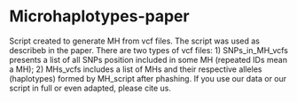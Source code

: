 # Microhaplotypes-paper
Script created to generate MH from vcf files. The script was used as describeb in the paper.
There are two types of vcf files: 1) SNPs_in_MH_vcfs presents a list of all SNPs position included in some MH (repeated IDs mean a MH); 2) MHs_vcfs includes a list of MHs and their respective alleles (haplotypes) formed by MH_script after phashing.
If you use our data or our script in full or even adapted, please cite us.
